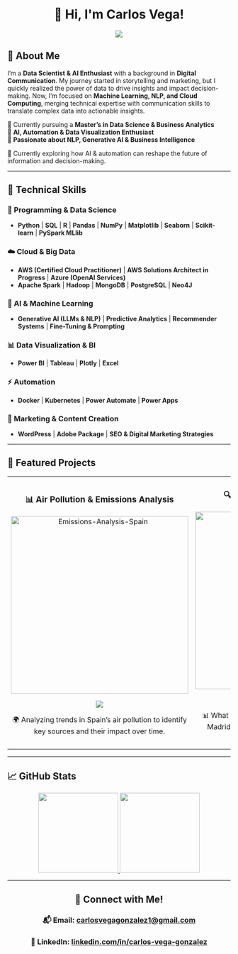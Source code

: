 <div align="center">
<h1 align="center">👋 Hi, I'm Carlos Vega!</h1>
<img src="https://i.imgur.com/9PXqhV6.png">
</div>

## 🚀 About Me  

I’m a **Data Scientist & AI Enthusiast** with a background in **Digital Communication**. My journey started in storytelling and marketing, but I quickly realized the power of data to drive insights and impact decision-making. Now, I’m focused on **Machine Learning, NLP, and Cloud Computing**, merging technical expertise with communication skills to translate complex data into actionable insights.

🔹 Currently pursuing a **Master’s in Data Science & Business Analytics**  
🔹 **AI, Automation & Data Visualization Enthusiast**  
🔹 **Passionate about NLP, Generative AI & Business Intelligence**  

📍 Currently exploring how AI & automation can reshape the future of information and decision-making.

---

## 🔧 Technical Skills  

### **📌 Programming & Data Science**  
- **Python** | **SQL** | **R** | **Pandas** | **NumPy** | **Matplotlib** | **Seaborn** | **Scikit-learn** | **PySpark MLlib**  

### **☁️ Cloud & Big Data**  
- **AWS (Certified Cloud Practitioner)** | **AWS Solutions Architect in Progress** | **Azure (OpenAI Services)**
- **Apache Spark** | **Hadoop** | **MongoDB** | **PostgreSQL** | **Neo4J**  

### **🤖 AI & Machine Learning**  
- **Generative AI (LLMs & NLP)** | **Predictive Analytics** | **Recommender Systems** | **Fine-Tuning & Prompting**  

### **📊 Data Visualization & BI**  
- **Power BI** | **Tableau** | **Plotly** | **Excel**  

### **⚡ Automation**  
- **Docker** | **Kubernetes** | **Power Automate** | **Power Apps**  

### **🎯 Marketing & Content Creation**  
- **WordPress** | **Adobe Package** | **SEO & Digital Marketing Strategies**  

---

## 🚀 Featured Projects  

<table>
<tr>
<td width="50%">
<h3 align="center">📊 Air Pollution & Emissions Analysis</h3>
<div align="center">
<a href="https://github.com/carlosvegag1/Emissions-Analysis-Spain" target="_blank"><img src="https://i.imgur.com/Af3c50M.png" width="400" alt="Emissions-Analysis-Spain"></a>
<p>
<a href="https://github.com/carlosvegag1/Emissions-Analysis-Spain" target="_blank">
<img src="https://img.shields.io/badge/Code-GitHub-ffde59?style=for-the-badge&logo=github&logoColor=white">
</a>
</p>
<p>🌍 Analyzing trends in Spain’s air pollution to identify key sources and their impact over time.</p>
</div>
</td>

<td width="50%">
<h3 align="center">🔍 Traffic Accidents in Madrid</h3>
<div align="center">
<a href="https://github.com/carlosvegag1/Accidents-Analysis-Madrid/tree/main" target="_blank"><img src="https://i.imgur.com/Zbrp2U1.png" width="400" alt="AI & Automation"></a>
<p>
<a href="https://github.com/carlosvegag1/Accidents-Analysis-Madrid/tree/main" target="_blank">
<img src="https://img.shields.io/badge/Code-GitHub-d62900?style=for-the-badge&logo=github&logoColor=white">
</a>
</p>
<p>📊 What are the most dangerous hours to drive in Madrid? How do weather conditions influence accidents? 
</p>
</div>
</td>
</tr>
</table>

---

## 📈 GitHub Stats  

<p align="center">
<a href="https://github.com/carlosvegag1">
  <img height="180em" src="https://github-readme-stats-eight-theta.vercel.app/api?username=carlosvegag1&show_icons=true&theme=algolia&include_all_commits=true&count_private=true"/>
  <img height="180em" src="https://github-readme-stats-eight-theta.vercel.app/api/top-langs/?username=carlosvegag1&layout=compact&langs_count=8&theme=algolia"/>
</a>
</p>

---

<div align="center">
<h2 align="center">🔗 Connect with Me!</h2>
<h3 align="center">📬 Email: <a href="mailto:carlosvegagonzalez1@gmail.com">carlosvegagonzalez1@gmail.com</a></h3>
<h3 align="center">🔗 LinkedIn: <a href="https://www.linkedin.com/in/carlos-vega-gonzalez">linkedin.com/in/carlos-vega-gonzalez</a></h3>
</div>
</div>
</div>
